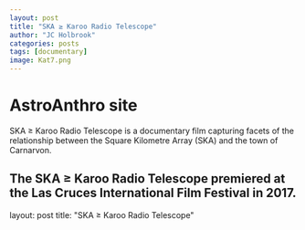 ```yaml
---
layout: post
title: "SKA ≥ Karoo Radio Telescope"
author: "JC Holbrook"
categories: posts
tags: [documentary]
image: Kat7.png
---
```


# AstroAnthro site

SKA ≥ Karoo Radio Telescope is a documentary film capturing facets of the relationship between the Square Kilometre Array (SKA) and the town of Carnarvon. 

The SKA ≥ Karoo Radio Telescope premiered at the Las Cruces International Film Festival in 2017. 
---
layout: post
title: "SKA ≥ Karoo Radio Telescope"
